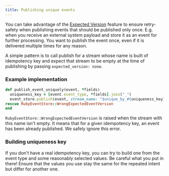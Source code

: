 ```yaml
---
title: Publishing unique events
---
```


You can take advantage of the [Expected Version](/docs/v2/expected_version//) feature to ensure retry-safety when publishing events that should be published only once.
E.g. when you receive an external system payload and store it as an event for further processing. You want to publish the event once, even if it is delivered multiple times for any reason.

A simple pattern is to call publish for a stream whose name is built of idempotency key and expect that stream to be empty at the time of publishing by passing `expected_version: none`.

### Example implementation

```ruby
def publish_event_uniquely(event, *fields)
  uniqueness_key = [event.event_type, *fields].join("_")
  event_store.publish(event, stream_name: "$unique_by_#{uniqueness_key}", expected_version: :none)
rescue RubyEventStore::WrongExpectedEventVersion
end
```

`RubyEventStore::WrongExpectedEventVersion` is raised when the stream with this name isn't empty. It means that for a given idempotency key, an event has been already published. We safely ignore this error.

### Building uniqueness key
If you don't have a real idempotency key, you can try to build one from the event type and some reasonably selected values.
Be careful what you put in there! Ensure that the values you use stay the same for the repeated intent but differ for another one.